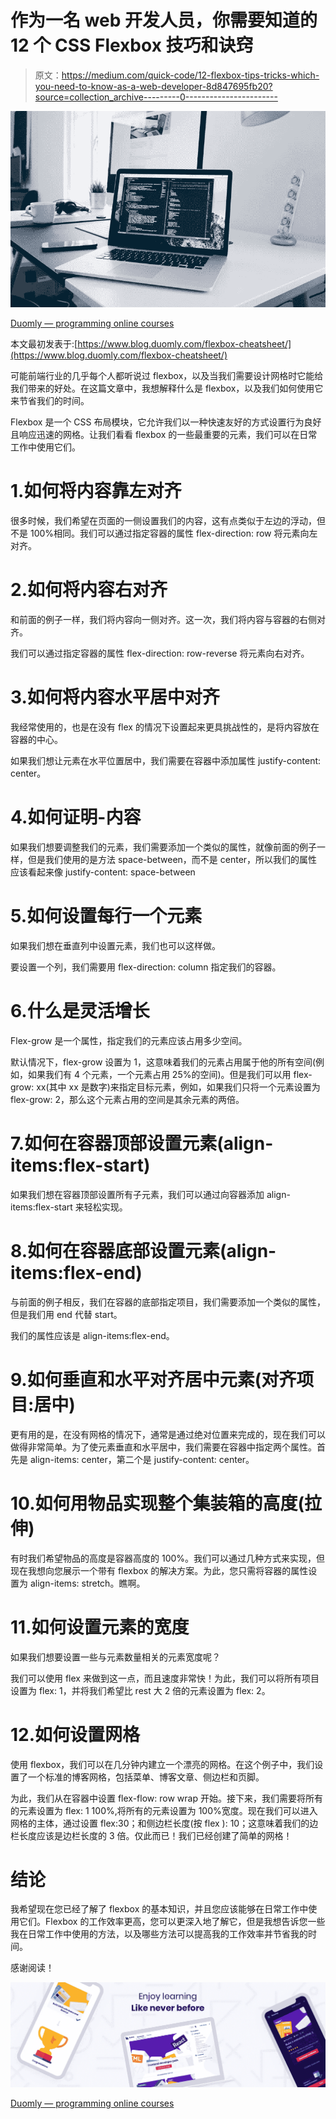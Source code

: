 # 作为一名 web 开发人员，你需要知道的 12 个 CSS Flexbox 技巧和诀窍

> 原文：<https://medium.com/quick-code/12-flexbox-tips-tricks-which-you-need-to-know-as-a-web-developer-8d847695fb20?source=collection_archive---------0----------------------->

![](img/948e5a7b4da33859c9cf07dc16be52c8.png)

[Duomly — programming online courses](https://www.duomly.com)

本文最初发表于:[https://www.blog.duomly.com/flexbox-cheatsheet/](https://www.blog.duomly.com/flexbox-cheatsheet/)

可能前端行业的几乎每个人都听说过 flexbox，以及当我们需要设计网格时它能给我们带来的好处。在这篇文章中，我想解释什么是 flexbox，以及我们如何使用它来节省我们的时间。

Flexbox 是一个 CSS 布局模块，它允许我们以一种快速友好的方式设置行为良好且响应迅速的网格。让我们看看 flexbox 的一些最重要的元素，我们可以在日常工作中使用它们。

# 1.如何将内容靠左对齐

很多时候，我们希望在页面的一侧设置我们的内容，这有点类似于左边的浮动，但不是 100%相同。我们可以通过指定容器的属性 flex-direction: row 将元素向左对齐。

# 2.如何将内容右对齐

和前面的例子一样，我们将内容向一侧对齐。这一次，我们将内容与容器的右侧对齐。

我们可以通过指定容器的属性 flex-direction: row-reverse 将元素向右对齐。

# 3.如何将内容水平居中对齐

我经常使用的，也是在没有 flex 的情况下设置起来更具挑战性的，是将内容放在容器的中心。

如果我们想让元素在水平位置居中，我们需要在容器中添加属性 justify-content: center。

# 4.如何证明-内容

如果我们想要调整我们的元素，我们需要添加一个类似的属性，就像前面的例子一样，但是我们使用的是方法 space-between，而不是 center，所以我们的属性应该看起来像 justify-content: space-between

# 5.如何设置每行一个元素

如果我们想在垂直列中设置元素，我们也可以这样做。

要设置一个列，我们需要用 flex-direction: column 指定我们的容器。

# 6.什么是灵活增长

Flex-grow 是一个属性，指定我们的元素应该占用多少空间。

默认情况下，flex-grow 设置为 1，这意味着我们的元素占用属于他的所有空间(例如，如果我们有 4 个元素，一个元素占用 25%的空间)。但是我们可以用 flex-grow: xx(其中 xx 是数字)来指定目标元素，例如，如果我们只将一个元素设置为 flex-grow: 2，那么这个元素占用的空间是其余元素的两倍。

# 7.如何在容器顶部设置元素(align-items:flex-start)

如果我们想在容器顶部设置所有子元素，我们可以通过向容器添加 align-items:flex-start 来轻松实现。

# 8.如何在容器底部设置元素(align-items:flex-end)

与前面的例子相反，我们在容器的底部指定项目，我们需要添加一个类似的属性，但是我们用 end 代替 start。

我们的属性应该是 align-items:flex-end。

# 9.如何垂直和水平对齐居中元素(对齐项目:居中)

更有用的是，在没有网格的情况下，通常是通过绝对位置来完成的，现在我们可以做得非常简单。为了使元素垂直和水平居中，我们需要在容器中指定两个属性。首先是 align-items: center，第二个是 justify-content: center。

# 10.如何用物品实现整个集装箱的高度(拉伸)

有时我们希望物品的高度是容器高度的 100%。我们可以通过几种方式来实现，但现在我想向您展示一个带有 flexbox 的解决方案。为此，您只需将容器的属性设置为 align-items: stretch。瞧啊。

# 11.如何设置元素的宽度

如果我们想要设置一些与元素数量相关的元素宽度呢？

我们可以使用 flex 来做到这一点，而且速度非常快！为此，我们可以将所有项目设置为 flex: 1，并将我们希望比 rest 大 2 倍的元素设置为 flex: 2。

# 12.如何设置网格

使用 flexbox，我们可以在几分钟内建立一个漂亮的网格。在这个例子中，我们设置了一个标准的博客网格，包括菜单、博客文章、侧边栏和页脚。

为此，我们从在容器中设置 flex-flow: row wrap 开始。接下来，我们需要将所有的元素设置为 flex: 1 100%,将所有的元素设置为 100%宽度。现在我们可以进入网格的主体，通过设置 flex:30；和侧边栏长度(按 flex ): 10；这意味着我们的边栏长度应该是边栏长度的 3 倍。仅此而已！我们已经创建了简单的网格！

# 结论

我希望现在您已经了解了 flexbox 的基本知识，并且您应该能够在日常工作中使用它们。Flexbox 的工作效率更高，您可以更深入地了解它，但是我想告诉您一些我在日常工作中使用的方法，以及哪些方法可以提高我的工作效率并节省我的时间。

感谢阅读！

![](img/2bebe9fe48fb99c5d1c4456e97533030.png)

[Duomly — programming online courses](https://www.duomly.com)
